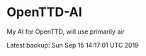 # OpenTTD-AI
My AI for OpenTTD, will use primarily air

Latest backup: Sun Sep 15 14:17:01 UTC 2019
